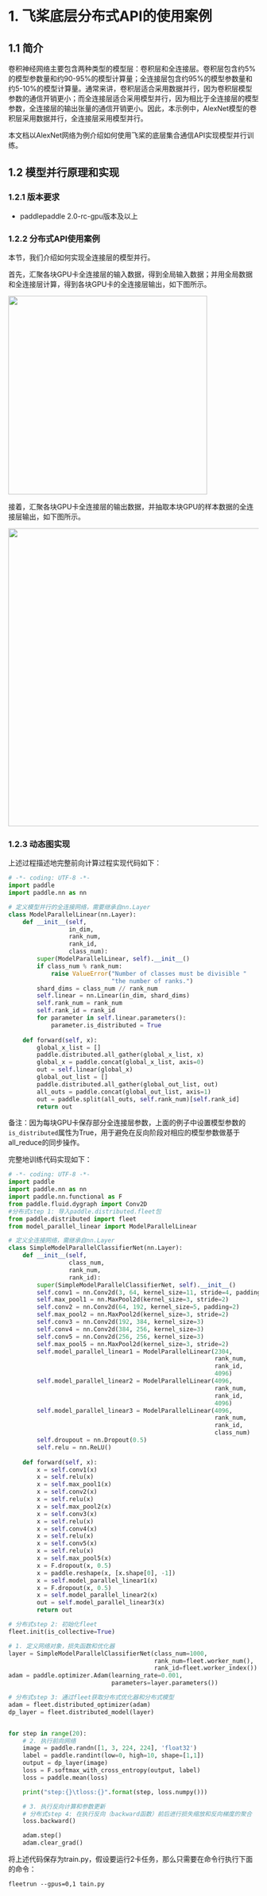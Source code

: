# 1. 飞桨底层分布式API的使用案例

## 1.1 简介

卷积神经网络主要包含两种类型的模型层：卷积层和全连接层。卷积层包含约5%的模型参数量和约90-95%的模型计算量；全连接层包含约95%的模型参数量和约5-10%的模型计算量。通常来讲，卷积层适合采用数据并行，因为卷积层模型参数的通信开销更小；而全连接层适合采用模型并行，因为相比于全连接层的模型参数，全连接层的输出张量的通信开销更小。因此，本示例中，AlexNet模型的卷积层采用数据并行，全连接层采用模型并行。

本文档以AlexNet网络为例介绍如何使用飞桨的底层集合通信API实现模型并行训练。

## 1.2 模型并行原理和实现
### 1.2.1 版本要求

* paddlepaddle 2.0-rc-gpu版本及以上

### 1.2.2 分布式API使用案例

本节，我们介绍如何实现全连接层的模型并行。

首先，汇聚各块GPU卡全连接层的输入数据，得到全局输入数据；并用全局数据和全连接层计算，得到各块GPU卡的全连接层输出，如下图所示。

<img src="./img/model_parallel_3.png" width="400" align='middle' description='stpe1'/>

接着，汇聚各块GPU卡全连接层的输出数据，并抽取本块GPU的样本数据的全连接层输出，如下图所示。

<img src="./img/model_parallel_4.png" width="600" align='middle' description='stpe2'/>


### 1.2.3 动态图实现

上述过程描述地完整前向计算过程实现代码如下：

```python
# -*- coding: UTF-8 -*-
import paddle
import paddle.nn as nn

# 定义模型并行的全连接网络，需要继承自nn.Layer
class ModelParallelLinear(nn.Layer):
    def __init__(self,
                 in_dim,
                 rank_num,
                 rank_id,
                 class_num):
        super(ModelParallelLinear, self).__init__()
        if class_num % rank_num:
            raise ValueError("Number of classes must be divisible "
                             "the number of ranks.")
        shard_dims = class_num // rank_num
        self.linear = nn.Linear(in_dim, shard_dims)
        self.rank_num = rank_num
        self.rank_id = rank_id
        for parameter in self.linear.parameters():
            parameter.is_distributed = True
    
    def forward(self, x):
        global_x_list = []
        paddle.distributed.all_gather(global_x_list, x)
        global_x = paddle.concat(global_x_list, axis=0)
        out = self.linear(global_x)
        global_out_list = []
        paddle.distributed.all_gather(global_out_list, out)
        all_outs = paddle.concat(global_out_list, axis=1)
        out = paddle.split(all_outs, self.rank_num)[self.rank_id]
        return out
```
备注：因为每块GPU卡保存部分全连接层参数，上面的例子中设置模型参数的`is_distributed`属性为True，用于避免在反向阶段对相应的模型参数做基于all_reduce的同步操作。

完整地训练代码实现如下：

```python
# -*- coding: UTF-8 -*-
import paddle
import paddle.nn as nn
import paddle.nn.functional as F
from paddle.fluid.dygraph import Conv2D
#分布式step 1: 导入paddle.distributed.fleet包
from paddle.distributed import fleet
from model_parallel_linear import ModelParallelLinear

# 定义全连接网络，需继承自nn.Layer
class SimpleModelParallelClassifierNet(nn.Layer):
    def __init__(self,
                 class_num,
                 rank_num,
                 rank_id):
        super(SimpleModelParallelClassifierNet, self).__init__()
        self.conv1 = nn.Conv2d(3, 64, kernel_size=11, stride=4, padding=2)
        self.max_pool1 = nn.MaxPool2d(kernel_size=3, stride=2)
        self.conv2 = nn.Conv2d(64, 192, kernel_size=5, padding=2)
        self.max_pool2 = nn.MaxPool2d(kernel_size=3, stride=2)
        self.conv3 = nn.Conv2d(192, 384, kernel_size=3)
        self.conv4 = nn.Conv2d(384, 256, kernel_size=3)
        self.conv5 = nn.Conv2d(256, 256, kernel_size=3)
        self.max_pool5 = nn.MaxPool2d(kernel_size=3, stride=2)
        self.model_parallel_linear1 = ModelParallelLinear(2304,
                                                          rank_num,
                                                          rank_id,
                                                          4096)
        self.model_parallel_linear2 = ModelParallelLinear(4096,
                                                          rank_num,
                                                          rank_id,
                                                          4096)
        self.model_parallel_linear3 = ModelParallelLinear(4096,
                                                          rank_num,
                                                          rank_id,
                                                          class_num)
        self.droupout = nn.Dropout(0.5)
        self.relu = nn.ReLU()
    
    def forward(self, x):
        x = self.conv1(x)
        x = self.relu(x)
        x = self.max_pool1(x)
        x = self.conv2(x)
        x = self.relu(x)
        x = self.max_pool2(x)
        x = self.conv3(x)
        x = self.relu(x)
        x = self.conv4(x)
        x = self.relu(x)
        x = self.conv5(x)
        x = self.relu(x)
        x = self.max_pool5(x)
        x = F.dropout(x, 0.5)
        x = paddle.reshape(x, [x.shape[0], -1])
        x = self.model_parallel_linear1(x)
        x = F.dropout(x, 0.5)
        x = self.model_parallel_linear2(x)
        out = self.model_parallel_linear3(x)
        return out

# 分布式step 2: 初始化fleet
fleet.init(is_collective=True)

# 1. 定义网络对象，损失函数和优化器
layer = SimpleModelParallelClassifierNet(class_num=1000,
                                         rank_num=fleet.worker_num(),
                                         rank_id=fleet.worker_index())
adam = paddle.optimizer.Adam(learning_rate=0.001,
                             parameters=layer.parameters())

# 分布式step 3: 通过fleet获取分布式优化器和分布式模型
adam = fleet.distributed_optimizer(adam)
dp_layer = fleet.distributed_model(layer)


for step in range(20):
    # 2. 执行前向网络
    image = paddle.randn([1, 3, 224, 224], 'float32')
    label = paddle.randint(low=0, high=10, shape=[1,1])
    output = dp_layer(image)
    loss = F.softmax_with_cross_entropy(output, label)
    loss = paddle.mean(loss)

    print("step:{}\tloss:{}".format(step, loss.numpy()))

    # 3. 执行反向计算和参数更新
    # 分布式step 4: 在执行反向（backward函数）前后进行损失缩放和反向梯度的聚合
    loss.backward()

    adam.step()
    adam.clear_grad()
```

将上述代码保存为train.py，假设要运行2卡任务，那么只需要在命令行执行下面的命令：

```shell
fleetrun --gpus=0,1 tain.py
```
